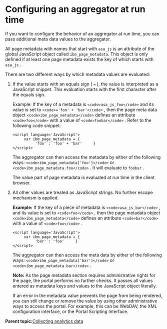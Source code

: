 # Configuring an aggregator at run time

If you want to configure the behavior of an aggregator at run time, you can pass additional meta data values to the aggregator.

All page metadata with names that start with `asa_js` is an attribute of the global JavaScript object called `ibm_page_metadata`. This object is only defined if at least one page metadata exists the key of which starts with `asa_js` .

There are two different ways by which metadata values are evaluated:

1.  If the value starts with an equals sign \( `=` \), the value is interpreted as a JavaScript snippet. This evaluation starts with the first character after the equals sign.

    Example: If the key of a metadata is `<code>asa_js_foo</code>` and its value is set to `<code>='foo' + 'bar'</code>` , then the page meta data object `<code>ibm_page_metadata</code>` defines an attribute `<code>foo</code>` with a value of `<code>foobar</code>` . Refer to the following code snippet:

    ```
    <script language='JavaScript'>     
         var ibm_page_metadata = {         
              'foo' : 'foo' + 'bar'     }   
    </script>
    ```

    The aggregator can then access the metadata by either of the following ways: `<code>ibm_page_metadata['foo']</code>` or `<code>ibm_page_metadata.foo</code>` . It will evaluate to `foobar` .

    The value part of page metadata is evaluated at run time in the client browser.

2.  All other values are treated as JavaScript strings. No further escape mechanism is applied.

    **Example:** If the key of a piece of metadata is `<code>asa_js_bar</code>` , and its value is set to `<code>foo</code>` , then the page metadata object `<code>ibm_page_metadata</code>` defines an attribute `<code>bar</code>` with a value of `<code>foo</code>` .

    ```
    <script language='JavaScript'>     
         var ibm_page_metadata = {         
              'bar' : 'foo'     }   
    </script> 
    ```

    The aggregator can then access the meta data by either of the following ways: `<code>ibm_page_metadata['bar']</code>` or `<code>ibm_page_metadata.bar</code>` .

    **Note:** As the page metadata section requires administrative rights for the page, the portal performs no further checks. It passes all values entered as metadata keys and values to the JavaScript object literally.

    If an error in the metadata value prevents the page from being rendered, you can still change or remove the value by using other administrative ways to access the portal. For example, this can be WebDAV, the XML configuration interface, or the Portal Scripting Interface.


**Parent topic:**[Collecting analytics data](../admin-system/sa_asa_collct_data.md)

